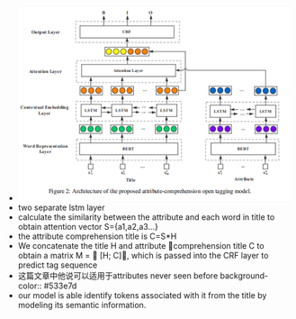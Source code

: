 - ![image.png](../assets/image_1647941770522_0.png)
- two separate lstm layer
- calculate the similarity between the attribute and each word in title to obtain attention vector S={a1,a2,a3...}
- the attribute comprehension title is C=S*H
- We concatenate the title H and attribute comprehension title C to obtain a matrix M =  [H; C], which is passed into the CRF layer to predict tag sequence
- 这篇文章中他说可以适用于attributes never seen before
  background-color:: #533e7d
- our model is able identify tokens associated with it from the title by modeling its semantic information.